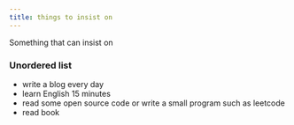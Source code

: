 ```yaml
---
title: things to insist on
---
```

Something that can insist on

### Unordered list
- write a blog every day
- learn English 15 minutes
- read some open source code or write a small program such as leetcode
- read book